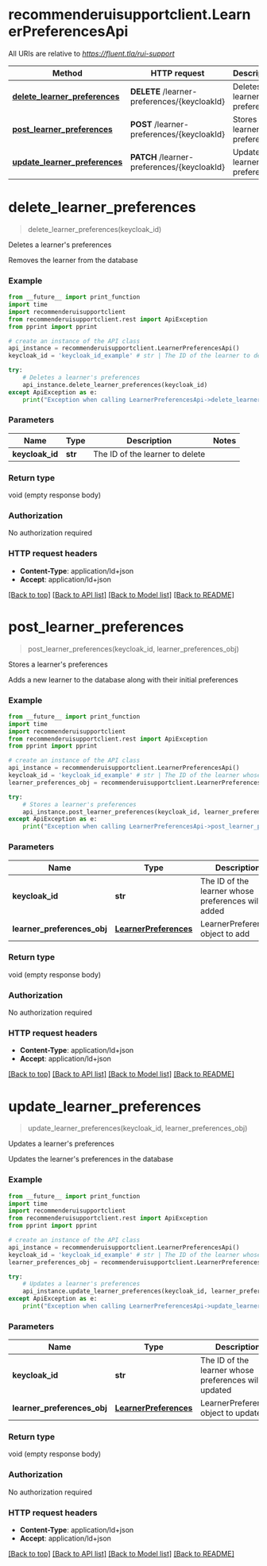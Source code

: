 # recommenderuisupportclient.LearnerPreferencesApi

All URIs are relative to *https://fluent.tla/rui-support*

Method | HTTP request | Description
------------- | ------------- | -------------
[**delete_learner_preferences**](LearnerPreferencesApi.md#delete_learner_preferences) | **DELETE** /learner-preferences/{keycloakId} | Deletes a learner&#39;s preferences
[**post_learner_preferences**](LearnerPreferencesApi.md#post_learner_preferences) | **POST** /learner-preferences/{keycloakId} | Stores a learner&#39;s preferences
[**update_learner_preferences**](LearnerPreferencesApi.md#update_learner_preferences) | **PATCH** /learner-preferences/{keycloakId} | Updates a learner&#39;s preferences


# **delete_learner_preferences**
> delete_learner_preferences(keycloak_id)

Deletes a learner's preferences

Removes the learner from the database

### Example
```python
from __future__ import print_function
import time
import recommenderuisupportclient
from recommenderuisupportclient.rest import ApiException
from pprint import pprint

# create an instance of the API class
api_instance = recommenderuisupportclient.LearnerPreferencesApi()
keycloak_id = 'keycloak_id_example' # str | The ID of the learner to delete

try:
    # Deletes a learner's preferences
    api_instance.delete_learner_preferences(keycloak_id)
except ApiException as e:
    print("Exception when calling LearnerPreferencesApi->delete_learner_preferences: %s\n" % e)
```

### Parameters

Name | Type | Description  | Notes
------------- | ------------- | ------------- | -------------
 **keycloak_id** | **str**| The ID of the learner to delete | 

### Return type

void (empty response body)

### Authorization

No authorization required

### HTTP request headers

 - **Content-Type**: application/ld+json
 - **Accept**: application/ld+json

[[Back to top]](#) [[Back to API list]](../README.md#documentation-for-api-endpoints) [[Back to Model list]](../README.md#documentation-for-models) [[Back to README]](../README.md)

# **post_learner_preferences**
> post_learner_preferences(keycloak_id, learner_preferences_obj)

Stores a learner's preferences

Adds a new learner to the database along with their initial preferences

### Example
```python
from __future__ import print_function
import time
import recommenderuisupportclient
from recommenderuisupportclient.rest import ApiException
from pprint import pprint

# create an instance of the API class
api_instance = recommenderuisupportclient.LearnerPreferencesApi()
keycloak_id = 'keycloak_id_example' # str | The ID of the learner whose preferences will be added
learner_preferences_obj = recommenderuisupportclient.LearnerPreferences() # LearnerPreferences | LearnerPreferences object to add

try:
    # Stores a learner's preferences
    api_instance.post_learner_preferences(keycloak_id, learner_preferences_obj)
except ApiException as e:
    print("Exception when calling LearnerPreferencesApi->post_learner_preferences: %s\n" % e)
```

### Parameters

Name | Type | Description  | Notes
------------- | ------------- | ------------- | -------------
 **keycloak_id** | **str**| The ID of the learner whose preferences will be added | 
 **learner_preferences_obj** | [**LearnerPreferences**](LearnerPreferences.md)| LearnerPreferences object to add | 

### Return type

void (empty response body)

### Authorization

No authorization required

### HTTP request headers

 - **Content-Type**: application/ld+json
 - **Accept**: application/ld+json

[[Back to top]](#) [[Back to API list]](../README.md#documentation-for-api-endpoints) [[Back to Model list]](../README.md#documentation-for-models) [[Back to README]](../README.md)

# **update_learner_preferences**
> update_learner_preferences(keycloak_id, learner_preferences_obj)

Updates a learner's preferences

Updates the learner's preferences in the database

### Example
```python
from __future__ import print_function
import time
import recommenderuisupportclient
from recommenderuisupportclient.rest import ApiException
from pprint import pprint

# create an instance of the API class
api_instance = recommenderuisupportclient.LearnerPreferencesApi()
keycloak_id = 'keycloak_id_example' # str | The ID of the learner whose preferences will be updated
learner_preferences_obj = recommenderuisupportclient.LearnerPreferences() # LearnerPreferences | LearnerPreferences object to update

try:
    # Updates a learner's preferences
    api_instance.update_learner_preferences(keycloak_id, learner_preferences_obj)
except ApiException as e:
    print("Exception when calling LearnerPreferencesApi->update_learner_preferences: %s\n" % e)
```

### Parameters

Name | Type | Description  | Notes
------------- | ------------- | ------------- | -------------
 **keycloak_id** | **str**| The ID of the learner whose preferences will be updated | 
 **learner_preferences_obj** | [**LearnerPreferences**](LearnerPreferences.md)| LearnerPreferences object to update | 

### Return type

void (empty response body)

### Authorization

No authorization required

### HTTP request headers

 - **Content-Type**: application/ld+json
 - **Accept**: application/ld+json

[[Back to top]](#) [[Back to API list]](../README.md#documentation-for-api-endpoints) [[Back to Model list]](../README.md#documentation-for-models) [[Back to README]](../README.md)

